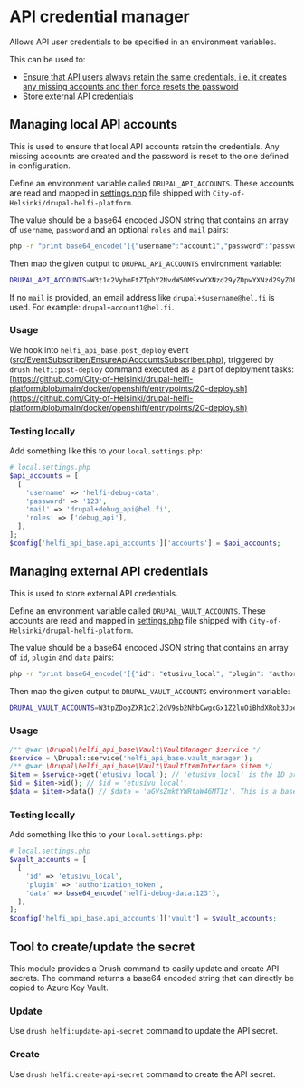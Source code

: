 # API credential manager

Allows API user credentials to be specified in an environment variables.

This can be used to:
 - [Ensure that API users always retain the same credentials, i.e. it creates any missing accounts and then force resets the password](#managing-local-api-accounts)
 - [Store external API credentials](#managing-external-api-credentials)

## Managing local API accounts

This is used to ensure that local API accounts retain the credentials. Any missing accounts are created and the password is reset to the one defined in configuration.

Define an environment variable called `DRUPAL_API_ACCOUNTS`. These accounts are read and mapped in [settings.php](https://github.com/City-of-Helsinki/drupal-helfi-platform/blob/main/public/sites/default/settings.php) file shipped with `City-of-Helsinki/drupal-helfi-platform`.

The value should be a base64 encoded JSON string that contains an array of `username`, `password` and an optional `roles` and `mail` pairs:

```bash
php -r "print base64_encode('[{"username":"account1","password":"password1","roles":["role1","role2"]},{"username":"account2","password":"password2","mail":"some-email@example.com"}]');"
```
Then map the given output to `DRUPAL_API_ACCOUNTS` environment variable:

```bash
DRUPAL_API_ACCOUNTS=W3t1c2VybmFtZTphY2NvdW50MSxwYXNzd29yZDpwYXNzd29yZDEscm9sZXM6W3JvbGUxLHJvbGUyXX0se3VzZXJuYW1lOmFjY291bnQyLHBhc3N3b3JkOnBhc3N3b3JkMixtYWlsOnNvbWUtZW1haWxAZXhhbXBsZS5jb219XQ==
```

If no `mail` is provided, an email address like `drupal+$username@hel.fi` is used. For example: `drupal+account1@hel.fi`.

### Usage

We hook into `helfi_api_base.post_deploy` event ([src/EventSubscriber/EnsureApiAccountsSubscriber.php](/src/EventSubscriber/EnsureApiAccountsSubscriber.php)), triggered by `drush helfi:post-deploy` command executed as a part of deployment tasks: [https://github.com/City-of-Helsinki/drupal-helfi-platform/blob/main/docker/openshift/entrypoints/20-deploy.sh](https://github.com/City-of-Helsinki/drupal-helfi-platform/blob/main/docker/openshift/entrypoints/20-deploy.sh)

### Testing locally

Add something like this to your `local.settings.php`:

```php
# local.settings.php
$api_accounts = [
  [
    'username' => 'helfi-debug-data',
    'password' => '123',
    'mail' => 'drupal+debug_api@hel.fi',
    'roles' => ['debug_api'],
  ],
];
$config['helfi_api_base.api_accounts']['accounts'] = $api_accounts;
```

## Managing external API credentials

This is used to store external API credentials.

Define an environment variable called `DRUPAL_VAULT_ACCOUNTS`. These accounts are read and mapped in [settings.php](https://github.com/City-of-Helsinki/drupal-helfi-platform/blob/main/public/sites/default/settings.php) file shipped with `City-of-Helsinki/drupal-helfi-platform`.

The value should be a base64 encoded JSON string that contains an array of `id`, `plugin` and `data` pairs:

```bash
php -r "print base64_encode('[{"id": "etusivu_local", "plugin": "authorization_token": "data": "aGVsZmktYWRtaW46MTIz"}]');"
```

Then map the given output to `DRUPAL_VAULT_ACCOUNTS` environment variable:

```bash
DRUPAL_VAULT_ACCOUNTS=W3tpZDogZXR1c2l2dV9sb2NhbCwgcGx1Z2luOiBhdXRob3JpemF0aW9uX3Rva2VuOiBkYXRhOiBhR1ZzWm1rdFlXUnRhVzQ2TVRJen1d
```

### Usage

```php
/** @var \Drupal\helfi_api_base\Vault\VaultManager $service */
$service = \Drupal::service('helfi_api_base.vault_manager');
/** @var \Drupal\helfi_api_base\Vault\VaultItemInterface $item */
$item = $service->get('etusivu_local'); // 'etusivu_local' is the ID previously defined in DRUPAL_VAULT_ACCOUNTS.
$id = $item->id(); // $id = 'etusivu_local'.
$data = $item->data() // $data = 'aGVsZmktYWRtaW46MTIz'. This is a base64 encoded basic auth token (helfi-admin:123).
```

### Testing locally

Add something like this to your `local.settings.php`:

```php
# local.settings.php
$vault_accounts = [
  [
    'id' => 'etusivu_local',
    'plugin' => 'authorization_token',
    'data' => base64_encode('helfi-debug-data:123'),
  ],
];
$config['helfi_api_base.api_accounts']['vault'] = $vault_accounts;
```

## Tool to create/update the secret

This module provides a Drush command to easily update and create API secrets. The command returns a base64 encoded string that can directly be copied to Azure Key Vault.

### Update

Use `drush helfi:update-api-secret` command to update the API secret.

### Create

Use `drush helfi:create-api-secret` command to create the API secret.

